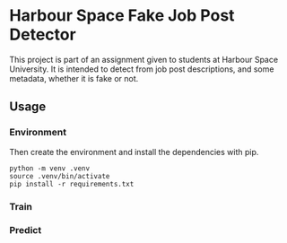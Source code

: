 # Harbour Space Fake Job Post Detector 

This project is part of an assignment given to students at Harbour Space University. It is intended to detect from job post descriptions, and some metadata, whether it is fake or not.

## Usage

### Environment 

Then create the environment and install the dependencies with pip.
```shell
python -m venv .venv
source .venv/bin/activate
pip install -r requirements.txt
```
### Train

### Predict

